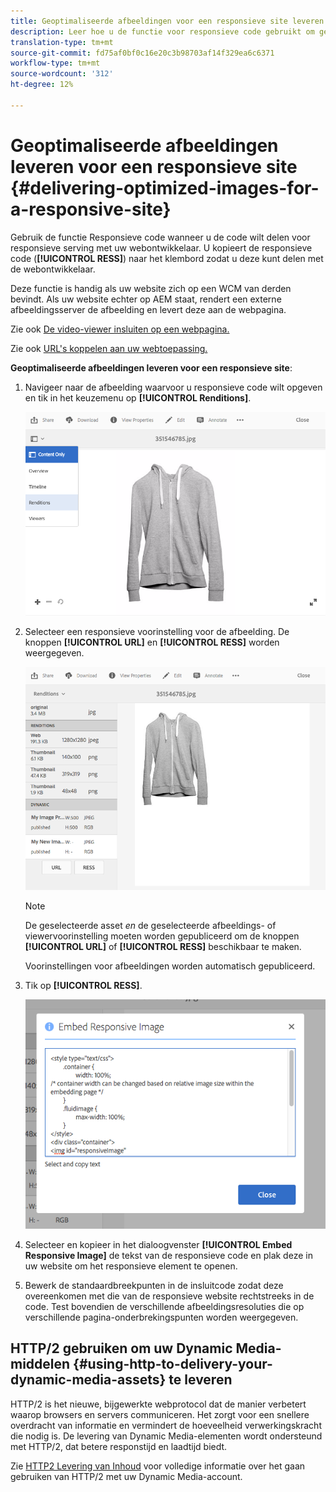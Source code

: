 ```yaml
---
title: Geoptimaliseerde afbeeldingen voor een responsieve site leveren
description: Leer hoe u de functie voor responsieve code gebruikt om geoptimaliseerde afbeeldingen van Dynamic Media te leveren.
translation-type: tm+mt
source-git-commit: fd75af0bf0c16e20c3b98703af14f329ea6c6371
workflow-type: tm+mt
source-wordcount: '312'
ht-degree: 12%

---
```



# Geoptimaliseerde afbeeldingen leveren voor een responsieve site {#delivering-optimized-images-for-a-responsive-site}

Gebruik de functie Responsieve code wanneer u de code wilt delen voor responsieve serving met uw webontwikkelaar. U kopieert de responsieve code (**[!UICONTROL RESS]**) naar het klembord zodat u deze kunt delen met de webontwikkelaar.

Deze functie is handig als uw website zich op een WCM van derden bevindt. Als uw website echter op AEM staat, rendert een externe afbeeldingsserver de afbeelding en levert deze aan de webpagina.

Zie ook [De video-viewer insluiten op een webpagina.](embed-code.md)

Zie ook [URL&#39;s koppelen aan uw webtoepassing.](linking-urls-to-yourwebapplication.md)

**Geoptimaliseerde afbeeldingen leveren voor een responsieve site**:

1. Navigeer naar de afbeelding waarvoor u responsieve code wilt opgeven en tik in het keuzemenu op **[!UICONTROL Renditions]**.

   ![chlimage_1-408](assets/chlimage_1-408.png)

1. Selecteer een responsieve voorinstelling voor de afbeelding. De knoppen **[!UICONTROL URL]** en **[!UICONTROL RESS]** worden weergegeven.

   ![chlimage_1-409](assets/chlimage_1-409.png)

   >[!NOTE]
   >
   >De geselecteerde asset *en* de geselecteerde afbeeldings- of viewervoorinstelling moeten worden gepubliceerd om de knoppen **[!UICONTROL URL]** of **[!UICONTROL RESS]** beschikbaar te maken.
   >
   >Voorinstellingen voor afbeeldingen worden automatisch gepubliceerd.

1. Tik op **[!UICONTROL RESS]**.

   ![chlimage_1-410](assets/chlimage_1-410.png)

1. Selecteer en kopieer in het dialoogvenster **[!UICONTROL Embed Responsive Image]** de tekst van de responsieve code en plak deze in uw website om het responsieve element te openen.
1. Bewerk de standaardbreekpunten in de insluitcode zodat deze overeenkomen met die van de responsieve website rechtstreeks in de code. Test bovendien de verschillende afbeeldingsresoluties die op verschillende pagina-onderbrekingspunten worden weergegeven.

## HTTP/2 gebruiken om uw Dynamic Media-middelen {#using-http-to-delivery-your-dynamic-media-assets} te leveren

HTTP/2 is het nieuwe, bijgewerkte webprotocol dat de manier verbetert waarop browsers en servers communiceren. Het zorgt voor een snellere overdracht van informatie en vermindert de hoeveelheid verwerkingskracht die nodig is. De levering van Dynamic Media-elementen wordt ondersteund met HTTP/2, dat betere responstijd en laadtijd biedt.

Zie [HTTP2 Levering van Inhoud](http2faq.md) voor volledige informatie over het gaan gebruiken van HTTP/2 met uw Dynamic Media-account.
